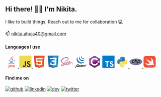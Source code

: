 ## Hi there! 👋🏻 I'm Nikita.
I like to build things. Reach out to me for collaboration 💻

📫 nikita.ahuja40@gmail.com

#### Languages I use

<a href="https://www.java.com" target="_blank"> <img src="https://raw.githubusercontent.com/devicons/devicon/master/icons/java/java-original-wordmark.svg" alt="java" width="40" height="40"/> </a>   <a href="https://www.w3schools.com/js/default.asp" target="_blank"> <img src="https://raw.githubusercontent.com/devicons/devicon/master/icons/javascript/javascript-original.svg" alt="javascript" width="40" height="40"/> </a>   <a href="https://www.w3schools.com/html/" target="_blank"> <img src="https://raw.githubusercontent.com/devicons/devicon/master/icons/html5/html5-original.svg" alt="html" width="40" height="40"/></a>   <a href="https://www.w3schools.com/css/default.asp" target="_blank"> <img src="https://raw.githubusercontent.com/devicons/devicon/master/icons/css3/css3-original.svg" alt="css" width="40" height="40"/></a> <a href="https://sass-lang.com/" target="_blank"> <img src="https://raw.githubusercontent.com/devicons/devicon/master/icons/sass/sass-original.svg" alt="sass" width="40" height="40"/></a>   <a href="https://jquery.com/" target="_blank"> <img src="https://raw.githubusercontent.com/devicons/devicon/master/icons/jquery/jquery-original-wordmark.svg" alt="sass" width="40" height="40"/></a>   <a href="https://docs.microsoft.com/en-us/dotnet/csharp/" target="_blank"> <img src="https://raw.githubusercontent.com/devicons/devicon/master/icons/csharp/csharp-original.svg" alt="csharp" width="40" height="40"/></a>   <a href="https://www.typescriptlang.org/" target="_blank"> <img src="https://raw.githubusercontent.com/devicons/devicon/master/icons/typescript/typescript-original.svg" alt="typescript" width="40" height="40"/></a>   <a href="https://www.python.org" target="_blank"> <img src="https://raw.githubusercontent.com/devicons/devicon/master/icons/python/python-original.svg" alt="python" width="40" height="40"/> </a>   <a href="https://www.php.net" target="_blank"> <img src="https://raw.githubusercontent.com/devicons/devicon/master/icons/php/php-original.svg" alt="php" width="40" height="40"/> </a>   <a href="https://developer.apple.com/swift/" target="_blank"> <img src="https://raw.githubusercontent.com/devicons/devicon/master/icons/swift/swift-original.svg" alt="swift" width="40" height="40"/> </a> 

#### Find me on 

[<img src='https://cdn.jsdelivr.net/npm/simple-icons@3.0.1/icons/github.svg' alt='github' height='30'>](https://github.com/nikitaahuja9)     [<img src='https://cdn.jsdelivr.net/npm/simple-icons@3.0.1/icons/linkedin.svg' alt='linkedin' height='30'>](https://www.linkedin.com/in/nikitaahuja9/)     [<img src='https://cdn.jsdelivr.net/npm/simple-icons@3.0.1/icons/instagram.svg' alt='dev' height='30'>](https://instagram.com/nixahuja)     [<img src='https://cdn.jsdelivr.net/npm/simple-icons@3.0.1/icons/twitter.svg' alt='twitter' height='30'>](https://twitter.com/nix_ahuja)  
